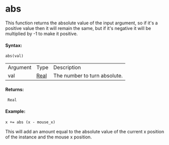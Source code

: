 # abs

This function returns the absolute value of the input argument, so if
it's a positive value then it will remain the same, but if it's negative
it will be multiplied by -1 to make it positive.

#### **Syntax:**

``` gml
abs(val)
```

|          |                                                                         |                              |
|----------|-------------------------------------------------------------------------|------------------------------|
| Argument | Type                                                                    | Description                  |
| val      |  [Real](../../../../../GameMaker_Language/GML_Overview/Data_Types)  | The number to turn absolute. |

#### Returns:

``` gml
 Real
```

#### Example:

``` gml
x += abs (x - mouse_x)
```

This will add an amount equal to the absolute value of the current x
position of the instance and the mouse x position.
